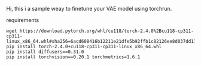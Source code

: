 Hi, this i a sample weay to finetune your VAE model using torchrun.

requirements
```
wget https://download.pytorch.org/whl/cu118/torch-2.4.0%2Bcu118-cp311-cp311-linux_x86_64.whl#sha256=6acd608416b12211e21dfe5b92ffb1c82126ee8d037dd119f45d8b28ed80a0d2
pip install torch-2.4.0+cu118-cp311-cp311-linux_x86_64.whl
pip install diffusers==0.31.0
pip install torchvision==0.20.1 torchmetrics=1.6.1
```
    

